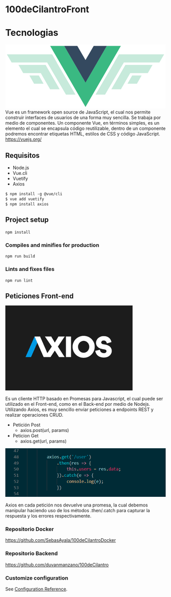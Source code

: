 # 100deCilantroFront

# Tecnologias
![Vue](./public/images/vue.png)
Vue es un framework open source de JavaScript, el cual nos permite construir interfaces de usuarios de una forma muy sencilla. Se trabaja por medio de componentes. Un componente Vue, en términos simples, es un elemento el cual se encapsula código reutilizable, dentro de un componente podremos encontrar etiquetas HTML, estilos de CSS y código JavaScript.
https://vuejs.org/

## Requisitos
- Node.js
- Vue.cli
- Vuetify
- Axios
```
$ npm install -g @vue/cli
$ vue add vuetify
$ npm install axios
```

## Project setup
```
npm install
```

### Compiles and minifies for production
```
npm run build
```

### Lints and fixes files
```
npm run lint
```

## Peticiones Front-end
![Axios](./public/images/axios.png)

Es un cliente HTTP basado en Promesas para Javascript, el cual puede ser utilizado en el Front-end, como en el Back-end por medio de Nodejs. Utilizando Axios, es muy sencillo enviar peticiones a endpoints REST y realizar operaciones CRUD. 
- Petición Post
    - axios.post(url, params)
- Peticion Get
    - axios.get(url, params)

![AxiosPeticion](./public/images/axiosPeticion.PNG)

Axios en cada petición nos devuelve una promesa, la cual debemos manipular haciendo uso de los métodos .then/.catch para capturar la respuesta y los errores respectivamente.

### Repositorio Docker
https://github.com/SebasAyala/100deCilantroDocker

### Repositorio Backend
https://github.com/duvanmanzano/100deCilantro



### Customize configuration
See [Configuration Reference](https://cli.vuejs.org/config/).

